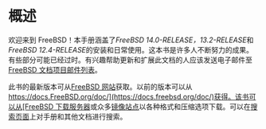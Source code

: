 # 概述

欢迎来到 FreeBSD！本手册涵盖了*FreeBSD 14.0-RELEASE，13.2-RELEASE*和*FreeBSD 12.4-RELEASE*的安装和日常使用。这本书是许多人不断努力的成果。有些部分可能已经过时。有兴趣帮助更新和扩展此文档的人应该发送电子邮件至[FreeBSD 文档项目邮件列表](https://lists.freebsd.org/subscription/freebsd-doc)。

此书的最新版本可从[FreeBSD 网站](https://www.freebsd.org/)获取。以前的版本可以从[https://docs.FreeBSD.org/doc/](https://docs.freebsd.org/doc/)获得。该书可以从[FreeBSD 下载服务器](https://download.freebsd.org/doc/)或众多[镜像站点](https://docs.freebsd.org/en/books/handbook/book/mirrors#mirrors)以各种格式和压缩选项下载。可以在[搜索页面](https://www.freebsd.org/search/)上对手册和其他文档进行搜索。
